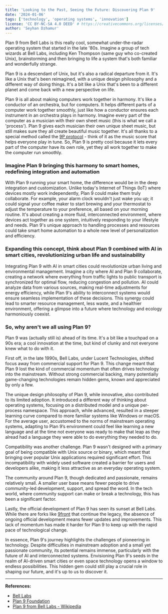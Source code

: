 ```yaml
---
title: 'Looking to the Past, Seeing the Future: Discovering Plan 9'
date: '2024-01-06'
tags: ['technology', 'operating systems', 'innovation']
license: 'CC BY-NC-SA 4.0 DEED' # https://creativecommons.org/licenses/by-nc-sa/4.0/
author: 'Seyhan Dzhamur'
---
```


Plan 9 from Bell Labs is this really cool, somewhat under-the-radar operating system that started in the late '80s. Imagine a group of tech wizards at Bell Labs, including Ken Thompson (same guy who co-created Unix), brainstorming and then bringing to life a system that's both familiar and wonderfully strange.

Plan 9 is a descendant of Unix, but it's also a radical departure from it. It's like a Unix that's been reimagined, with a unique design philosophy and a different way of doing things. It's a bit like a Unix that's been to a different planet and come back with a new perspective on life.

Plan 9 is all about making computers work together in harmony. It's like a conductor of an orchestra, but for computers. It helps different parts of a computer work together smoothly, just like how a conductor ensures each instrument in an orchestra plays in harmony. Imagine every part of the computer as a musician with their own sheet music (this is what we call a 'process'). Plan 9 gives each musician their own unique sheet music, but still makes sure they all create beautiful music together. It's all thanks to a special method called the [9P protocol](<https://en.wikipedia.org/wiki/9P_(protocol)>) - think of it as the music score that helps everyone play in tune. So, Plan 9 is pretty cool because it lets every part of the computer have its own role, yet they all work together to make the computer run smoothly.

### Imagine Plan 9 bringing this harmony to smart homes, redefining integration and automation

With Plan 9 running your smart home, the difference would be in the deep integration and customization. Unlike today's Internet of Things (IoT) where devices mostly work independently, Plan 9 could make them truly collaborate. For example, your alarm clock wouldn't just wake you up; it could signal your coffee maker to start brewing and your thermostat to adjust the temperature to your preference, all based on your morning routine. It's about creating a more fluid, interconnected environment, where devices act together as one system, intuitively responding to your lifestyle and needs. Plan 9's unique approach to handling processes and resources could take smart home automation to a whole new level of personalization and efficiency.

### Expanding this concept, think about Plan 9 combined with AI in smart cities, revolutionizing urban life and sustainability

Integrating Plan 9 with AI in smart cities could revolutionize urban living and environmental management. Imagine a city where AI and Plan 9 collaborate, creating a network where everything from traffic lights to public transport is synchronized for optimal flow, reducing congestion and pollution. AI could analyze data from various sources, making real-time adjustments for energy efficiency, while Plan 9's ability to interconnect systems would ensure seamless implementation of these decisions. This synergy could lead to smarter resource management, less waste, and a healthier environment, offering a glimpse into a future where technology and ecology harmoniously coexist.

### So, why aren't we all using Plan 9?

Plan 9 was (actually still is) ahead of its time. It's a bit like a touchpad on a 90s era; a cool innovation at the time, but kind of clunky and not everyone knew what to do with it.

First off, in the late 1990s, Bell Labs, under Lucent Technologies, shifted focus away from commercial support for Plan 9. This change meant that Plan 9 lost the kind of commercial momentum that often drives technology into the mainstream. Without strong commercial backing, many potentially game-changing technologies remain hidden gems, known and appreciated by only a few.

The unique design philosophy of Plan 9, while innovative, also contributed to its limited adoption. It introduced a different way of thinking about operating systems, focusing on a distributed model and a unique per-process namespace. This approach, while advanced, resulted in a steeper learning curve compared to more familiar systems like Windows or macOS. For the average user, accustomed to the norms of mainstream operating systems, adapting to Plan 9’s environment could feel like learning a new language and at the time not everyone was ready to make that leap as they alread had a language they were able to do everything they needed to do.

Compatibility was another challenge. Plan 9 wasn't designed with a primary goal of being compatible with Unix source or binary, which meant that bringing over popular Unix applications required significant effort. This incompatibility with widely used software created a barrier for users and developers alike, making it less attractive as an everyday operating system.

The community around Plan 9, though dedicated and passionate, remains relatively small. A smaller user base means fewer people to drive community-led development, support, and spread the word. In the tech world, where community support can make or break a technology, this has been a significant factor.

Lastly, the official development of Plan 9 has seen its sunset at Bell Labs. While there are forks like [9front](http://www.9front.org/) that continue the legacy, the absence of ongoing official development means fewer updates and improvements. This lack of momentum has made it harder for Plan 9 to keep up with the rapid pace of technological change.

In essence, Plan 9's journey highlights the challenges of pioneering in technology. Despite difficulties in mainstream adoption and a small yet passionate community, its potential remains immense, particularly with the future of AI and interconnected systems. Envisioning Plan 9's seeds in the realm of AI-driven smart cities or even space technology opens a window to endless possibilities. This hidden gem could still play a crucial role in shaping our future, and it's up to us to discover it.

---

**References:**

- [Bell Labs](https://en.wikipedia.org/wiki/Bell_Labs)
- [Plan 9 Foundation](https://p9f.org/)
- [Plan 9 from Bell Labs - Wikipedia](https://en.wikipedia.org/wiki/Plan_9_from_Bell_Labs)
